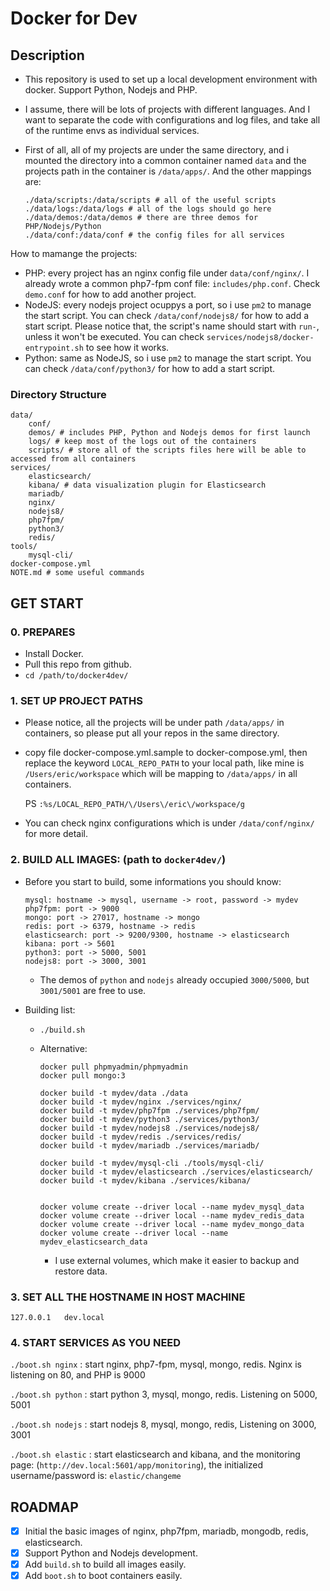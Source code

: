 Docker for Dev
==============

## Description

* This repository is used to set up a local development environment with docker. Support Python, Nodejs and PHP.
* I assume, there will be lots of projects with different languages. And I want to separate the code with configurations and log files, and take all of the runtime envs as individual services.
* First of all, all of my projects are under the same directory, and i mounted the directory into a common container named `data` and the projects path in the container is `/data/apps/`. And the other mappings are:

  ```
  ./data/scripts:/data/scripts # all of the useful scripts
  ./data/logs:/data/logs # all of the logs should go here
  ./data/demos:/data/demos # there are three demos for PHP/Nodejs/Python
  ./data/conf:/data/conf # the config files for all services
  ```

How to mamange the projects:

  * PHP: every project has an nginx config file under `data/conf/nginx/`. I already wrote a common php7-fpm conf file: `includes/php.conf`. Check `demo.conf` for how to add another project.
  * NodeJS: every nodejs project ocuppys a port, so i use `pm2` to manage the start script. You can check `/data/conf/nodejs8/` for how to add a start script. Please notice that, the script's name should start with `run-`, unless it won't be executed. You can check `services/nodejs8/docker-entrypoint.sh` to see how it works.
  * Python: same as NodeJS, so i use `pm2` to manage the start script. You can check `/data/conf/python3/` for how to add a start script.

### Directory Structure

  ```
  data/
      conf/
      demos/ # includes PHP, Python and Nodejs demos for first launch
      logs/ # keep most of the logs out of the containers
      scripts/ # store all of the scripts files here will be able to accessed from all containers
  services/
      elasticsearch/
      kibana/ # data visualization plugin for Elasticsearch
      mariadb/
      nginx/
      nodejs8/
      php7fpm/
      python3/
      redis/
  tools/
      mysql-cli/
  docker-compose.yml
  NOTE.md # some useful commands
  ```

## GET START

### 0. PREPARES

* Install Docker.
* Pull this repo from github.
* `cd /path/to/docker4dev/`

### 1. SET UP PROJECT PATHS

* Please notice, all the projects will be under path `/data/apps/` in containers, so please put all your repos in the same directory.
* copy file docker-compose.yml.sample to docker-compose.yml, then replace the keyword `LOCAL_REPO_PATH` to your local path, like mine is `/Users/eric/workspace` which will be mapping to `/data/apps/` in all containers.

    PS `:%s/LOCAL_REPO_PATH/\/Users\/eric\/workspace/g`

* You can check nginx configurations which is under `/data/conf/nginx/` for more detail.

### 2. BUILD ALL IMAGES: (path to `docker4dev/`)

* Before you start to build, some informations you should know:

    ```
    mysql: hostname -> mysql, username -> root, password -> mydev
    php7fpm: port -> 9000
    mongo: port -> 27017, hostname -> mongo
    redis: port -> 6379, hostname -> redis
    elasticsearch: port -> 9200/9300, hostname -> elasticsearch
    kibana: port -> 5601
    python3: port -> 5000, 5001
    nodejs8: port -> 3000, 3001
    ```

    * The demos of `python` and `nodejs` already occupied `3000/5000`, but `3001/5001` are free to use.

* Building list:

    * `./build.sh`
    * Alternative:

        ```
        docker pull phpmyadmin/phpmyadmin
        docker pull mongo:3

        docker build -t mydev/data ./data
        docker build -t mydev/nginx ./services/nginx/
        docker build -t mydev/php7fpm ./services/php7fpm/
        docker build -t mydev/python3 ./services/python3/
        docker build -t mydev/nodejs8 ./services/nodejs8/
        docker build -t mydev/redis ./services/redis/
        docker build -t mydev/mariadb ./services/mariadb/

        docker build -t mydev/mysql-cli ./tools/mysql-cli/
        docker build -t mydev/elasticsearch ./services/elasticsearch/
        docker build -t mydev/kibana ./services/kibana/


        docker volume create --driver local --name mydev_mysql_data
        docker volume create --driver local --name mydev_redis_data
        docker volume create --driver local --name mydev_mongo_data
        docker volume create --driver local --name mydev_elasticsearch_data
        ```

        * I use external volumes, which make it easier to backup and restore data.

### 3. SET ALL THE HOSTNAME IN HOST MACHINE

```
127.0.0.1   dev.local
```

### 4. START SERVICES AS YOU NEED

`./boot.sh nginx` : start nginx, php7-fpm, mysql, mongo, redis. Nginx is listening on 80, and PHP is 9000

`./boot.sh python` : start python 3, mysql, mongo, redis. Listening on 5000, 5001

`./boot.sh nodejs` : start nodejs 8, mysql, mongo, redis, Listening on 3000, 3001

`./boot.sh elastic` : start elasticsearch and kibana, and the monitoring page: (`http://dev.local:5601/app/monitoring`), the initialized username/password is: `elastic/changeme`

## ROADMAP

* [x] Initial the basic images of nginx, php7fpm, mariadb, mongodb, redis, elasticsearch.
* [x] Support Python and Nodejs development.
* [x] Add `build.sh` to build all images easily.
* [x] Add `boot.sh` to boot containers easily.
